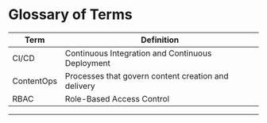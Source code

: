 # Glossary of Terms

| Term | Definition |
|------|------------|
| CI/CD | Continuous Integration and Continuous Deployment |
| ContentOps | Processes that govern content creation and delivery |
| RBAC | Role-Based Access Control |
---
